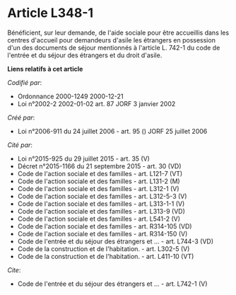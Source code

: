 # Article L348-1

Bénéficient, sur leur demande, de l'aide sociale pour être accueillis dans les centres d'accueil pour demandeurs d'asile les
étrangers en possession d'un des documents de séjour mentionnés à l'article L. 742-1 du code de l'entrée et du séjour des
étrangers et du droit d'asile.

**Liens relatifs à cet article**

_Codifié par_:

  - Ordonnance 2000-1249 2000-12-21
  - Loi n°2002-2 2002-01-02 art. 87 JORF 3 janvier 2002

_Créé par_:

  - Loi n°2006-911 du 24 juillet 2006 - art. 95 () JORF 25 juillet 2006

_Cité par_:

  - Loi n°2015-925 du 29 juillet 2015 - art. 35 (V)
  - Décret n°2015-1166 du 21 septembre 2015 - art. 30 (VD)
  - Code de l'action sociale et des familles - art. L121-7 (VT)
  - Code de l'action sociale et des familles - art. L131-2 (M)
  - Code de l'action sociale et des familles - art. L312-1 (V)
  - Code de l'action sociale et des familles - art. L312-5-3 (V)
  - Code de l'action sociale et des familles - art. L313-1-1 (V)
  - Code de l'action sociale et des familles - art. L313-9 (VD)
  - Code de l'action sociale et des familles - art. L541-2 (V)
  - Code de l'action sociale et des familles - art. R314-105 (VD)
  - Code de l'action sociale et des familles - art. R314-150 (V)
  - Code de l'entrée et du séjour des étrangers et ... - art. L744-3 (VD)
  - Code de la construction et de l'habitation. - art. L302-5 (V)
  - Code de la construction et de l'habitation. - art. L411-10 (VT)

_Cite_:

  - Code de l'entrée et du séjour des étrangers et ... - art. L742-1 (V)
